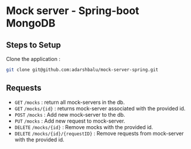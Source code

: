 # Mock server - Spring-boot MongoDB

## Steps to Setup

Clone the application :

```bash
git clone git@github.com:adarshbalu/mock-server-spring.git
```

## Requests

- `GET` `/mocks` : return all mock-servers in the db.
- `GET` `/mocks/{id}` : returns mock-server associated with the provided id.
- `POST` `/mocks` : Add new mock-server to the db.
- `PUT` `/mocks` : Add new request to mock-server.
- `DELETE` `/mocks/{id}` : Remove mocks with the provided id.
- `DELETE` `/mocks/{id}/{requestID}` : Remove requests from mock-server with the provided id.
 
